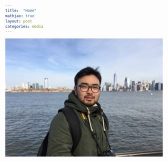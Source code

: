 ```yaml
---
title:  "Home"
mathjax: true
layout: post
categories: media
---
```




![img](/assets/IMG_1818.JPG)


